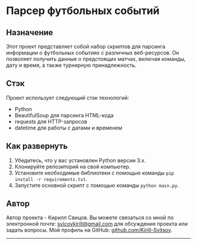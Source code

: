 # Парсер футбольных событий

## Назначение

Этот проект представляет собой набор скриптов для парсинга информации о футбольных событиях с различных веб-ресурсов. Он позволяет получить данные о предстоящих матчах, включая команды, дату и время, а также турнирную принадлежность.

## Стэк

Проект использует следующий стэк технологий:

- Python
- BeautifulSoup для парсинга HTML-кода
- requests для HTTP-запросов
- datetime для работы с датами и временем

## Как развернуть

1. Убедитесь, что у вас установлен Python версии 3.x.
2. Клонируйте репозиторий на свой компьютер.
3. Установите необходимые библиотеки с помощью команды `pip install -r requirements.txt`.
4. Запустите основной скрипт с помощью команды `python main.py`.

## Автор

Автор проекта - Кирилл Свицов. Вы можете связаться со мной по электронной почте: svicovkirill@gmail.com для обсуждения проекта или задать вопросы. Мой профиль на GitHub: [github.com/Kirill-Svitsov](https://github.com/Kirill-Svitsov).

---
